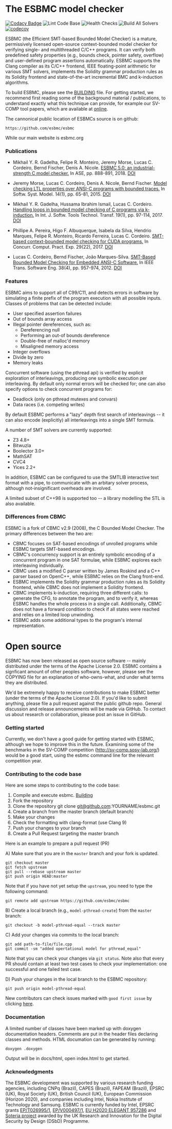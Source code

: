 # The ESBMC model checker

[![Codacy Badge](https://api.codacy.com/project/badge/Grade/d14d06e975644907a2eb9521e09ccfe4)](https://app.codacy.com/gh/esbmc/esbmc?utm_source=github.com&utm_medium=referral&utm_content=esbmc/esbmc&utm_campaign=Badge_Grade_Dashboard)
![Lint Code Base](https://github.com/esbmc/esbmc/workflows/Lint%20Code%20Base/badge.svg)
![Health Checks](https://github.com/esbmc/esbmc/workflows/Health%20Checks/badge.svg)
![Build All Solvers](https://github.com/esbmc/esbmc/workflows/Build%20All%20Solvers/badge.svg)
[![codecov](https://codecov.io/gh/esbmc/esbmc/branch/master/graph/badge.svg)](https://codecov.io/gh/esbmc/esbmc)




ESBMC (the Efficient SMT-based Bounded Model Checker) is a mature, permissively licensed open-source context-bounded model checker for verifying single- and multithreaded C/C++ programs. It can verify both predefined safety properties (e.g., bounds check, pointer safety, overflow) and user-defined program assertions automatically. ESBMC supports the Clang compiler as its C/C++ frontend, IEEE floating-point arithmetic for various SMT solvers, implements the Solidity grammar production rules as its Solidity frontend and state-of-the-art incremental BMC and k-induction algorithms.

To build ESBMC, please see the [BUILDING](https://github.com/esbmc/esbmc/blob/master/BUILDING.md) file. For getting started, we recommend first reading some of the background material / publications, to understand exactly what this technique can provide, for example our SV-COMP tool papers, which are available at [online](https://ssvlab.github.io/esbmc/publications.html).

The cannonical public location of ESBMCs source is on github:

    https://github.com/esbmc/esbmc

While our main website is esbmc.org

### Publications

* Mikhail Y. R. Gadelha, Felipe R. Monteiro, Jeremy Morse, Lucas C. Cordeiro, Bernd Fischer, Denis A. Nicole. [ESBMC 5.0: an industrial-strength C model checker.](https://ssvlab.github.io/lucasccordeiro/papers/ase2018.pdf) In ASE, pp. 888-891, 2018. [DOI](https://doi.org/10.1145/3238147.3240481) 

* Jeremy Morse, Lucas C. Cordeiro, Denis A. Nicole, Bernd Fischer. [Model checking LTL properties over ANSI-C programs with bounded traces.](https://ssvlab.github.io/lucasccordeiro/papers/sosym2013.pdf) In Softw. Syst. Model. 14(1), pp. 65-81, 2015. [DOI](https://doi.org/10.1007/s10270-013-0366-0)

* Mikhail Y. R. Gadelha, Hussama Ibrahim Ismail, Lucas C. Cordeiro. [Handling loops in bounded model checking of C programs via k-induction.](https://ssvlab.github.io/lucasccordeiro/papers/sttt2017.pdf) In Int. J. Softw. Tools Technol. Transf. 19(1), pp. 97-114, 2017. [DOI](https://doi.org/10.1007/s10009-015-0407-9)

* Phillipe A. Pereira, Higo F. Albuquerque, Isabela da Silva, Hendrio Marques, Felipe R. Monteiro, Ricardo Ferreira, Lucas C. Cordeiro. [SMT-based context-bounded model checking for CUDA programs.](https://ssvlab.github.io/lucasccordeiro/papers/cppe2017.pdf) In Concurr. Comput. Pract. Exp. 29(22), 2017. [DOI](https://doi.org/10.1002/cpe.3934)

* Lucas C. Cordeiro, Bernd Fischer, João Marques-Silva. [SMT-Based Bounded Model Checking for Embedded ANSI-C Software.](https://ssvlab.github.io/lucasccordeiro/papers/tse2012.pdf) In IEEE Trans. Software Eng. 38(4), pp. 957-974, 2012. [DOI](https://doi.org/10.1109/TSE.2011.59)

### Features

ESBMC aims to support all of C99/C11, and detects errors in software by simulating a finite prefix of the program execution with all possible inputs. Classes of problems that can be detected include:
 * User specified assertion failures
 * Out of bounds array access
 * Illegal pointer dereferences, such as:
   * Dereferencing null
   * Performing an out-of bounds dereference
   * Double-free of malloc'd memory
   * Misaligned memory access
 * Integer overflows
 * Divide by zero
 * Memory leaks

Concurrent software (using the pthread api) is verified by explicit exploration of interleavings, producing one symbolic execution per interleaving. By default only normal errors will be checked for; one can also specify options to check concurrent programs for:
 * Deadlock (only on pthread mutexes and convars)
 * Data races (i.e. competing writes)

By default ESBMC performs a "lazy" depth first search of interleavings -- it can also encode (explicitly) all interleavings into a single SMT formula.

A number of SMT solvers are currently supported:
 * Z3 4.8+
 * Bitwuzla
 * Boolector 3.0+
 * MathSAT
 * CVC4
 * Yices 2.2+

In addition, ESBMC can be configured to use the SMTLIB interactive text format with a pipe, to communicate with an arbitary solver process, although not-insignificant overheads are involved.

A limited subset of C++98 is supported too -- a library modelling the STL is also available.

### Differences from CBMC

ESBMC is a fork of CBMC v2.9 (2008), the C Bounded Model Checker. The primary differences between the two are:

* CBMC focuses on SAT-based encodings of unrolled programs while ESBMC targets SMT-based encodings.
* CBMC's concurrency support is an entirely symbolic encoding of a concurrent program in one SAT formulae, while ESBMC explores each interleaving individually.
* CBMC uses a modified C parser written by James Roskind and a C++ parser based on OpenC++, while ESBMC relies on the Clang front-end.
* ESBMC implements the Solidity grammar production rules as its Solidity frontend, while CBMC does not implement a Solidity frontend.
* CBMC implements k-induction, requiring three different calls: to generate the CFG, to annotate the program, and to verify it, whereas ESBMC handles the whole process in a single call. Additionally, CBMC does not have a forward condition to check if all states were reached and relies on a limited loop unwinding.
* ESBMC adds some additional types to the program's internal representation.

# Open source

ESBMC has now been released as open source software -- mainly distributed under the terms of the Apache License 2.0. ESBMC contains a signficant amount of other peoples software, however, please see the COPYING file for an explanation of who-owns-what, and under what terms they are distributed.

We'd be extremely happy to receive contributions to make ESBMC better (under the terms of the Apache License 2.0). If you'd like to submit anything, please file a pull request against the public github repo. General discussion and release announcements will be made via GitHub. To contact us about research or collaboration, please post an issue in GitHub.

### Getting started

Currently, we don't have a good guide for getting started with ESBMC, although we hope to improve this in the future. Examining some of the benchmarks in the SV-COMP competition (http://sv-comp.sosy-lab.org/) would be a good start, using the esbmc command line for the relevant competition year.

### Contributing to the code base

Here are some steps to contributing to the code base:

  1. Compile and execute esbmc. [Building](https://github.com/esbmc/esbmc/blob/master/BUILDING.md)
  1. Fork the repository
  1. Clone the repository git clone git@github.com:YOURNAME/esbmc.git
  1. Create a branch from the master branch (default branch)
  1. Make your changes
  1. Check the formatting with clang-format (use Clang 9)
  1. Push your changes to your branch
  1. Create a Pull Request targeting the master branch

Here is an example to prepare a pull request (PR)


A) Make sure that you are in the `master` branch and your fork is updated.

```
git checkout master
git fetch upstream
git pull --rebase upstream master
git push origin HEAD:master
```

Note that if you have not yet setup the `upstream`, you need to type the following command:

```
git remote add upstream https://github.com/esbmc/esbmc
```

B) Create a local branch (e.g., `model-pthread-create`) from the `master` branch:

```
git checkout -b model-pthread-equal --track master
```

C) Add your changes via commits to the local branch:

```
git add path-to-file/file.cpp
git commit -sm "added opertational model for pthread_equal"
```

Note that you can check your changes via `git status`.
Note also that every PR should contain at least two test cases
to check your implementation: one successful and one failed test case.

D) Push your changes in the local branch to the ESBMC repository:

```
git push origin model-pthread-equal
```

New contributors can check issues marked with `good first issue` by clicking [here](https://github.com/esbmc/esbmc/contribute).

### Documentation

A limited number of classes have been marked up with doxygen documentation headers. Comments are put in the header files declaring classes and methods. HTML documation can be generated by running:

    doxygen .doxygen

Output will be in docs/html, open index.html to get started.

### Acknowledgments

The ESBMC development was supported by various research funding agencies, including CNPq (Brazil), CAPES (Brazil), FAPEAM (Brazil), EPSRC (UK), Royal Society (UK), British Council (UK), European Commission (Horizon 2020), and companies including Intel, Nokia Institute of Technology and Samsung. ESBMC is currently funded by Intel, EPSRC grants [EP/T026995/1](https://enncore.github.io), [EP/V000497/1](https://scorch-project.github.io), [EU H2020 ELEGANT 957286](https://www.elegant-h2020.eu) and [Soteria project](https://soteriaresearch.org) awarded by the UK Research and Innovation for the Digital Security by Design (DSbD) Programme.

